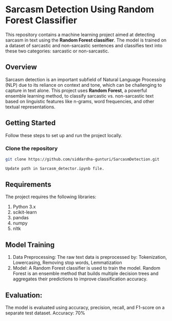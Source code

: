 # Sarcasm Detection Using Random Forest Classifier

This repository contains a machine learning project aimed at detecting sarcasm in text using the **Random Forest classifier**. The model is trained on a dataset of sarcastic and non-sarcastic sentences and classifies text into these two categories: sarcastic or non-sarcastic.

## Overview

Sarcasm detection is an important subfield of Natural Language Processing (NLP) due to its reliance on context and tone, which can be challenging to capture in text alone. This project uses **Random Forest**, a powerful ensemble learning method, to classify sarcastic vs. non-sarcastic text based on linguistic features like n-grams, word frequencies, and other textual representations.

## Getting Started

Follow these steps to set up and run the project locally.

### Clone the repository
```bash
git clone https://github.com/siddardha-gunturi/SarcasmDetection.git

Update path in Sarcasm_detector.ipynb file.
```

## Requirements
The project requires the following libraries:

  1. Python 3.x
  2. scikit-learn
 3. pandas
 4. numpy
 5. nltk

## Model Training

1. Data Preprocessing:
The raw text data is preprocessed by:
  Tokenization,
  Lowercasing,
  Removing stop words,
  Lemmatization
2. Model:
A Random Forest classifier is used to train the model. Random Forest is an ensemble method that builds multiple decision trees and aggregates their predictions to improve classification accuracy.
## Evaluation:
The model is evaluated using accuracy, precision, recall, and F1-score on a separate test dataset.
Accuracy: 70%
